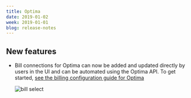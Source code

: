 ```yaml
---
title: Optima
date: 2019-01-02
week: 2019-01-01
blog: release-notes
---
```


## New features

* Bill connections for Optima can now be added and updated directly by users in the UI and can be automated using the Optima API. To get started, [see the billing configuration guide for Optima](/optima/guides/billing_configuration.html)

    ![bill select](/img/optima-bill-config-cloudselect.png)
